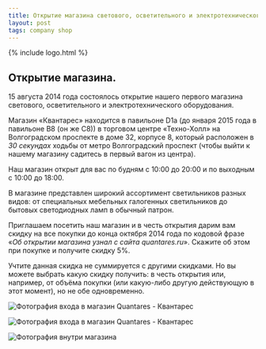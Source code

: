 ```yaml
---
title: Открытие магазина светового, осветительного и электротехнического оборудования
layout: post
tags: company shop
---
```


{% include logo.html %}

## Открытие магазина.

15 августа 2014 года состоялось открытие нашего первого магазина светового, осветительного и электротехнического оборудования.

Магазин «Квантарес» находится в павильоне D1a (до января 2015 года в павильоне B8 (он же C8)) в торговом центре «Техно-Холл» на Волгоградском проспекте в доме 32, корпусе 8, который расположен в *30 секундах* ходьбы от метро Волгоградский проспект (чтобы выйти к нашему магазину садитесь в первый вагон из центра).

Наш магазин открыт для вас по будням с 10:00 до 20:00 и по выходным с 10:00 до 18:00.

В магазине представлен широкий ассортимент светильников разных видов: от специальных мебельных галогенных светильников до бытовых светодиодных ламп в обычный патрон.

Приглашаем посетить наш магазин и в честь открытия дарим вам скидку на все покупки до конца октября 2014 года по кодовой фразе «*Об открытии магазина узнал с сайта quantares.ru*». Скажите об этом при покупке и получите скидку 5%.

Учтите данная скидка не суммируется с другими скидками. Но вы можете выбрать какую скидку получить: в честь открытия или, например, от объёма покупки (или какую-либо другую действующую в этот момент), но не обе одновременно.

![Фотография входа в магазин Quantares - Квантарес](/quantares/images/posts/2014/08-15-enter.jpg "Вход в магазин Quanatres")

![Фотография входа в магазин Quantares - Квантарес](/quantares/images/posts/2014/08-15-enter2.jpg "Вход в магазин Quantares")

![Фотография внутри магазина](/quantares/images/posts/2014/08-15-inside.jpg "Внутри магазина Quanatres")
